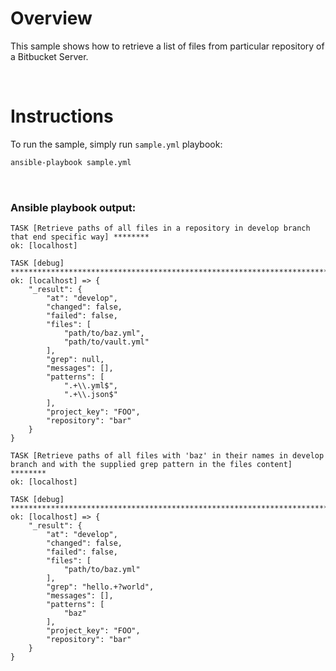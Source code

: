# Overview

This sample shows how to retrieve a list of files from particular repository of a Bitbucket Server.

<br>

# Instructions

To run the sample, simply run `sample.yml` playbook:

```bash
ansible-playbook sample.yml
```

<br>

### Ansible playbook output:

```
TASK [Retrieve paths of all files in a repository in develop branch that end specific way] ********
ok: [localhost]

TASK [debug] **************************************************************************************
ok: [localhost] => {
    "_result": {
        "at": "develop",
        "changed": false,
        "failed": false,
        "files": [
            "path/to/baz.yml",
            "path/to/vault.yml"
        ],
        "grep": null,
        "messages": [],
        "patterns": [
            ".+\\.yml$",
            ".+\\.json$"
        ],
        "project_key": "FOO",
        "repository": "bar"
    }
}

TASK [Retrieve paths of all files with 'baz' in their names in develop branch and with the supplied grep pattern in the files content] ********
ok: [localhost]

TASK [debug] **************************************************************************************
ok: [localhost] => {
    "_result": {
        "at": "develop",
        "changed": false,
        "failed": false,
        "files": [
            "path/to/baz.yml"
        ],
        "grep": "hello.+?world",
        "messages": [],
        "patterns": [
            "baz"
        ],
        "project_key": "FOO",
        "repository": "bar"
    }
}
```